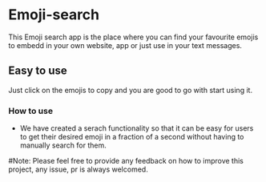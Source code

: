 # Emoji-search

This Emoji search app is the place where you can find your favourite emojis to embedd in your own website, app or just use in your text messages.

## Easy to use

Just click on the emojis to copy and you are good to go with start using it.

### How to use

* We have created a serach functionality so that it can be easy for users to get their desired emoji in a fraction of a second without having to manually search for them.

#Note: Please feel free to provide any feedback on how to improve this project, any issue, pr is always welcomed.

